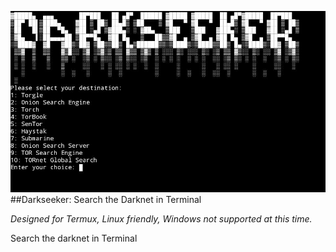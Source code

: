 ![ds](https://github.com/chameleonhash/hostedfiles/blob/main/assets/pics/darkseeker.JPG?raw=true)
##Darkseeker:  Search the Darknet in Terminal

*Designed for Termux, Linux friendly, Windows not supported at this time.*

Search the darknet in Terminal
